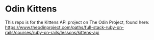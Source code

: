 # Odin Kittens

This repo is for the Kittens API project on The Odin Project, found here:
https://www.theodinproject.com/paths/full-stack-ruby-on-rails/courses/ruby-on-rails/lessons/kittens-api
